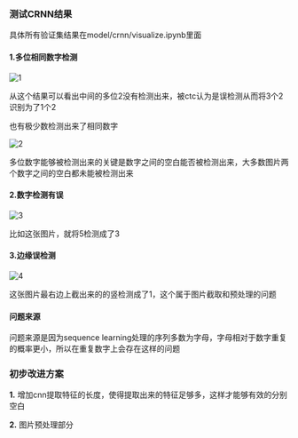 ### 测试CRNN结果

具体所有验证集结果在model/crnn/visualize.ipynb里面

#### 1.多位相同数字检测
![1](http://upload-images.jianshu.io/upload_images/3623720-51ae1aeb3c2f16d0.png?imageMogr2/auto-orient/strip%7CimageView2/2/w/1240)

从这个结果可以看出中间的多位2没有检测出来，被ctc认为是误检测从而将3个2识别为了1个2

也有极少数检测出来了相同数字

![2](http://upload-images.jianshu.io/upload_images/3623720-087f2aac36ef765d.png?imageMogr2/auto-orient/strip%7CimageView2/2/w/1240)

多位数字能够被检测出来的关键是数字之间的空白能否被检测出来，大多数图片两个数字之间的空白都未能被检测出来

#### 2.数字检测有误

![3](http://upload-images.jianshu.io/upload_images/3623720-9d39b84b78c09da0.png?imageMogr2/auto-orient/strip%7CimageView2/2/w/1240)

比如这张图片，就将5检测成了3

#### 3.边缘误检测

![4](http://upload-images.jianshu.io/upload_images/3623720-898ca6622e108a3f.png?imageMogr2/auto-orient/strip%7CimageView2/2/w/1240)

这张图片最右边上截出来的的竖检测成了1，这个属于图片截取和预处理的问题

#### 问题来源
问题来源是因为sequence learning处理的序列多数为字母，字母相对于数字重复的概率更小，所以在重复数字上会存在这样的问题
### 初步改进方案

**1.** 增加cnn提取特征的长度，使得提取出来的特征足够多，这样才能够有效的分别空白

**2.** 图片预处理部分
